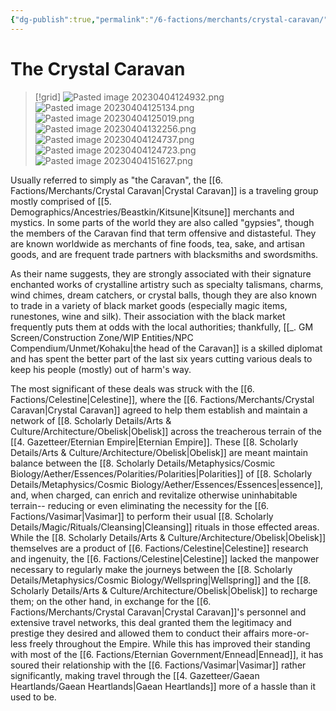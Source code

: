 ```yaml
---
{"dg-publish":true,"permalink":"/6-factions/merchants/crystal-caravan/","noteIcon":""}
---
```


# The Crystal Caravan

>[!grid]
>![Pasted image 20230404124932.png](/img/user/x.%20Assets/Attachments/Pasted%20image%2020230404124932.png)
>![Pasted image 20230404125134.png](/img/user/x.%20Assets/Attachments/Pasted%20image%2020230404125134.png)
>![Pasted image 20230404125019.png](/img/user/x.%20Assets/Attachments/Pasted%20image%2020230404125019.png)
>![Pasted image 20230404132256.png](/img/user/x.%20Assets/Attachments/Pasted%20image%2020230404132256.png)
>![Pasted image 20230404124737.png](/img/user/x.%20Assets/Attachments/Pasted%20image%2020230404124737.png)
>![Pasted image 20230404124723.png](/img/user/x.%20Assets/Attachments/Pasted%20image%2020230404124723.png)
>![Pasted image 20230404151627.png](/img/user/x.%20Assets/Attachments/Pasted%20image%2020230404151627.png)

Usually referred to simply as "the Caravan", the [[6. Factions/Merchants/Crystal Caravan\|Crystal Caravan]] is a traveling group mostly comprised of [[5. Demographics/Ancestries/Beastkin/Kitsune\|Kitsune]] merchants and mystics. In some parts of the world they are also called "gypsies", though the members of the Caravan find that term offensive and distasteful. They are known worldwide as merchants of fine foods, tea, sake, and artisan goods, and are frequent trade partners with blacksmiths and swordsmiths. 

As their name suggests, they are strongly associated with their signature enchanted works of crystalline artistry such as specialty talismans, charms, wind chimes, dream catchers, or crystal balls, though they are also known to trade in a variety of black market goods (especially magic items, runestones, wine and silk). Their association with the black market frequently puts them at odds with the local authorities; thankfully, [[_. GM Screen/Construction Zone/WIP Entities/NPC Compendium/Unmet/Kohaku\|the head of the Caravan]] is a skilled diplomat and has spent the better part of the last six years cutting various deals to keep his people (mostly) out of harm's way. 

The most significant of these deals was struck with the [[6. Factions/Celestine\|Celestine]], where the [[6. Factions/Merchants/Crystal Caravan\|Crystal Caravan]] agreed to help them establish and maintain a network of [[8. Scholarly Details/Arts & Culture/Architecture/Obelisk\|Obelisk]] across the treacherous terrain of the [[4. Gazetteer/Eternian Empire\|Eternian Empire]]. These [[8. Scholarly Details/Arts & Culture/Architecture/Obelisk\|Obelisk]] are meant maintain balance between the [[8. Scholarly Details/Metaphysics/Cosmic Biology/Aether/Essences/Polarities/Polarities\|Polarities]] of [[8. Scholarly Details/Metaphysics/Cosmic Biology/Aether/Essences/Essences\|essence]], and, when charged, can enrich and revitalize otherwise uninhabitable terrain-- reducing or even eliminating the necessity for the [[6. Factions/Vasimar\|Vasimar]] to perform their usual [[8. Scholarly Details/Magic/Rituals/Cleansing\|Cleansing]] rituals in those effected areas. While the [[8. Scholarly Details/Arts & Culture/Architecture/Obelisk\|Obelisk]] themselves are a product of [[6. Factions/Celestine\|Celestine]] research and ingenuity, the [[6. Factions/Celestine\|Celestine]] lacked the manpower necessary to regularly make the journeys between the [[8. Scholarly Details/Metaphysics/Cosmic Biology/Wellspring\|Wellspring]] and the [[8. Scholarly Details/Arts & Culture/Architecture/Obelisk\|Obelisk]] to recharge them; on the other hand, in exchange for the [[6. Factions/Merchants/Crystal Caravan\|Crystal Caravan]]'s personnel and extensive travel networks, this deal granted them the legitimacy and prestige they desired and allowed them to conduct their affairs more-or-less freely throughout the Empire. While this has improved their standing with most of the [[6. Factions/Eternian Government/Ennead\|Ennead]], it has soured their relationship with the [[6. Factions/Vasimar\|Vasimar]] rather significantly, making travel through the [[4. Gazetteer/Gaean Heartlands/Gaean Heartlands\|Gaean Heartlands]] more of a hassle than it used to be. 